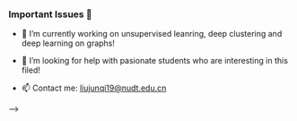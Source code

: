 ### Important Issues 👋



- 🔭 I’m currently working on unsupervised leanring, deep clustering and deep learning on graphs!

- 🤔 I’m looking for help with pasionate students who are interesting in this filed!

- 📫 Contact me: liujunqi19@nudt.edu.cn

-->
 
